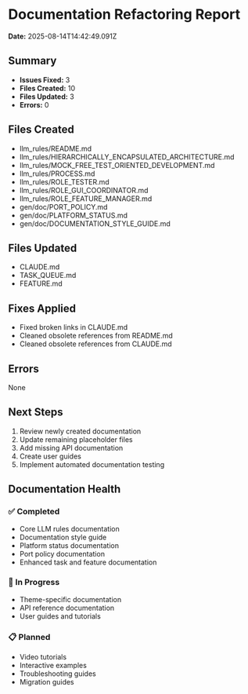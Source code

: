 # Documentation Refactoring Report

**Date:** 2025-08-14T14:42:49.091Z

## Summary

- **Issues Fixed:** 3
- **Files Created:** 10
- **Files Updated:** 3
- **Errors:** 0

## Files Created

- llm_rules/README.md
- llm_rules/HIERARCHICALLY_ENCAPSULATED_ARCHITECTURE.md
- llm_rules/MOCK_FREE_TEST_ORIENTED_DEVELOPMENT.md
- llm_rules/PROCESS.md
- llm_rules/ROLE_TESTER.md
- llm_rules/ROLE_GUI_COORDINATOR.md
- llm_rules/ROLE_FEATURE_MANAGER.md
- gen/doc/PORT_POLICY.md
- gen/doc/PLATFORM_STATUS.md
- gen/doc/DOCUMENTATION_STYLE_GUIDE.md

## Files Updated

- CLAUDE.md
- TASK_QUEUE.md
- FEATURE.md

## Fixes Applied

- Fixed broken links in CLAUDE.md
- Cleaned obsolete references from README.md
- Cleaned obsolete references from CLAUDE.md

## Errors

None

## Next Steps

1. Review newly created documentation
2. Update remaining placeholder files
3. Add missing API documentation
4. Create user guides
5. Implement automated documentation testing

## Documentation Health

### ✅ Completed
- Core LLM rules documentation
- Documentation style guide
- Platform status documentation
- Port policy documentation
- Enhanced task and feature documentation

### 🚧 In Progress
- Theme-specific documentation
- API reference documentation
- User guides and tutorials

### 📋 Planned
- Video tutorials
- Interactive examples
- Troubleshooting guides
- Migration guides
